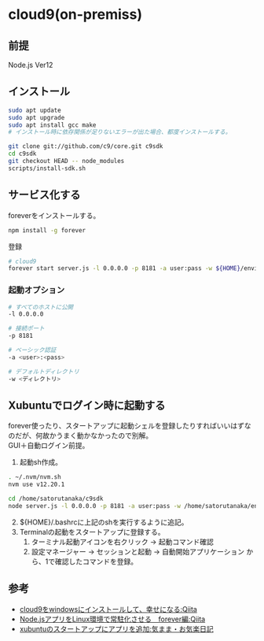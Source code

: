 # cloud9(on-premiss)

## 前提

Node.js Ver12

## インストール

``` sh
sudo apt update
sudo apt upgrade
sudo apt install gcc make
# インストール時に依存関係が足りないエラーが出た場合、都度インストールする。

git clone git://github.com/c9/core.git c9sdk
cd c9sdk
git checkout HEAD -- node_modules
scripts/install-sdk.sh
```

## サービス化する

foreverをインストールする。

``` sh
npm install -g forever
```

登録

``` sh 
# cloud9
forever start server.js -l 0.0.0.0 -p 8181 -a user:pass -w ${HOME}/environment
```

### 起動オプション

``` sh
# すべてのホストに公開
-l 0.0.0.0
```

``` sh
# 接続ポート
-p 8181
```

``` sh
# ベーシック認証
-a <user>:<pass>
```

``` sh
# デフォルトディレクトリ
-w <ディレクトリ>
```

## Xubuntuでログイン時に起動する

forever使ったり、スタートアップに起動シェルを登録したりすればいいはずなのだが、何故かうまく動かなかったので別解。  
GUI＋自動ログイン前提。

1. 起動sh作成。
``` sh
. ~/.nvm/nvm.sh
nvm use v12.20.1

cd /home/satorutanaka/c9sdk 
node server.js -l 0.0.0.0 -p 8181 -a user:pass -w /home/satorutanaka/environment 1> /dev/null 2> /dev/null &
```

2. ${HOME}/.bashrcに上記のshを実行するように追記。
3. Terminalの起動をスタートアップに登録する。
    1. ターミナル起動アイコンを右クリック -> 起動コマンド確認
    2. 設定マネージャー -> セッションと起動 -> 自動開始アプリケーション から、1で確認したコマンドを登録。

## 参考

- [cloud9をwindowsにインストールして、幸せになる:Qiita](https://qiita.com/aki-f/items/b7b45a6e6ed33ce81eb9)
- [Node.jsアプリをLinux環境で常駐化させる　forever編:Qiita](https://qiita.com/chihiro/items/24ca8ac81cb20c22b47e)
- [xubuntuのスタートアップにアプリを追加:気まま・お気楽日記](http://kimamaokiraku.jugem.jp/?eid=723)
